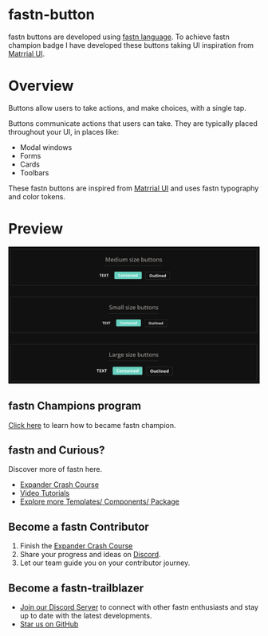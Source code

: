 # fastn-button

fastn buttons are developed using [fastn language](https://fastn.com/). To achieve fastn champion badge I have developed these buttons taking UI inspiration from [Matrrial UI](https://mui.com/material-ui/react-button/).

# Overview

Buttons allow users to take actions, and make choices, with a single tap.

Buttons communicate actions that users can take. They are typically placed
throughout your UI, in places like:

- Modal windows
- Forms
- Cards
- Toolbars

These fastn buttons are inspired from [Matrrial UI](https://mui.com/material-ui/react-button/) and uses fastn typography and color tokens. 


# Preview

![fastn-buttons](.github/assets/fastn-button.png)


## fastn Champions program

[Click here](https://fastn.com/champion-program/) to learn how to became fastn champion.


## fastn and Curious?

Discover more of fastn here.

- [Expander Crash Course](https://fastn.com/expander/)
- [Video Tutorials](https://fastn.com/expander/hello-world/-/build/)
- [Explore more Templates/ Components/ Package](https://fastn.com/featured/)

## Become a fastn Contributor

1.  Finish the [Expander Crash Course](https://fastn.com/expander/)
2.  Share your progress and ideas on [Discord](https://discord.gg/bucrdvptYd).
3.  Let our team guide you on your contributor journey.

## Become a fastn-trailblazer

- [Join our Discord Server](https://discord.gg/bucrdvptYd) to connect with other fastn enthusiasts and stay up to date with the latest developments.
- [Star us on GitHub](https://github.com/fastn-stack/fastn/)
